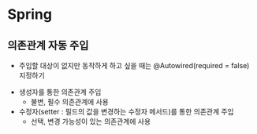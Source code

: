 # Spring

## 의존관계 자동 주입
* 주입할 대상이 없지만 동작하게 하고 싶을 때는 @Autowired(required = false) 지정하기

- 생성자를 통한 의존관계 주입
  + 불변, 필수 의존관계에 사용
- 수정자(setter : 필드의 값을 변경하는 수정자 메서드)를 통한 의존관계 주입
  + 선택, 변경 가능성이 있는 의존관계에 사용
